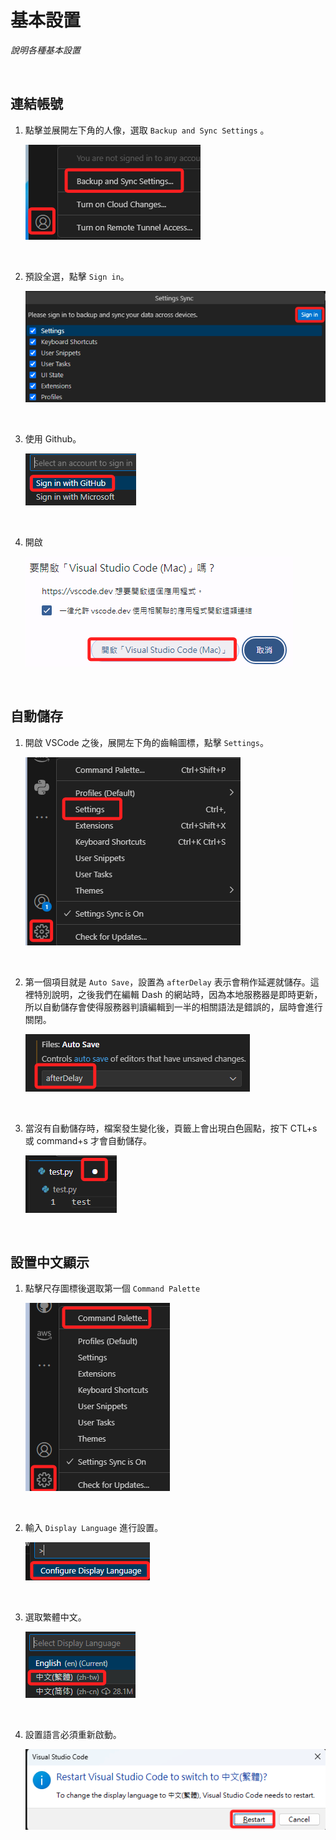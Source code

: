 # 基本設置

_說明各種基本設置_

<br>

## 連結帳號

1. 點擊並展開左下角的人像，選取 `Backup and Sync Settings` 。

   ![](images/img_01.png)

<br>

2. 預設全選，點擊 `Sign in`。

   ![](images/img_02.png)

<br>

3. 使用 Github。

   ![](images/img_03.png)

<br>

4. 開啟

   ![](images/img_04.png)

<br>

## 自動儲存

1. 開啟 VSCode 之後，展開左下角的齒輪圖標，點擊 `Settings`。

   ![](images/img_05.png)

<br>

2. 第一個項目就是 `Auto Save`，設置為 `afterDelay` 表示會稍作延遲就儲存。這裡特別說明，之後我們在編輯 Dash 的網站時，因為本地服務器是即時更新，所以自動儲存會使得服務器判讀編輯到一半的相關語法是錯誤的，屆時會進行關閉。

   ![](images/img_06.png)

<br>

3. 當沒有自動儲存時，檔案發生變化後，頁籤上會出現白色圓點，按下 CTL+s 或 command+s 才會自動儲存。

   ![](images/img_07.png)

<br>

## 設置中文顯示

1. 點擊尺存圖標後選取第一個 `Command Palette`

   ![](images/img_08.png)

<br>

2. 輸入 `Display Language` 進行設置。

   ![](images/img_09.png)

<br>

3. 選取繁體中文。

   ![](images/img_10.png)

<br>

4. 設置語言必須重新啟動。

   ![](images/img_11.png)

<br>
